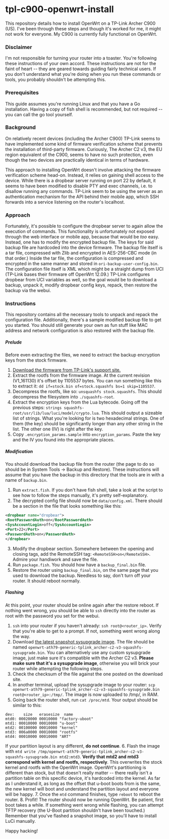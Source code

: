 tpl-c900-openwrt-install
========================

This repository details how to install OpenWrt on a TP-Link Archer C900 (US). I've been through these steps and though it's worked for me, it might not work for everyone. My C900 is currently fully functional on OpenWrt.

### Disclaimer
I'm not responsible for turning your router into a toaster. You're following these instructions of your own accord. These instructions are not for the faint of heart -- they are geared towards guiding fairly technical users. If you don't understand what you're doing when you run these commands or tools, you probably shouldn't be attempting this.

### Prerequisites
This guide assumes you're running Linux and that you have a Go installation. Having a copy of fish shell is recommended, but not required -- you can call the go tool yourself.

### Background
On relatively recent devices (including the Archer C900) TP-Link seems to have implemented some kind of firmware verification scheme that prevents the installation of third-party firmware. Curiously, The Archer C2 v3, the EU region equivalent of the C900, seems to have no such protection, even though the two devices are practically identical in terms of hardware.

This approach to installing OpenWrt doesn't involve attacking the firmware verification scheme head-on.  Instead, it relies on gaining shell access to the device. While there is a dropbear server running on port 22 by default, it seems to have been modified to disable PTY and exec channels, i.e. to disallow running any commands. TP-Link seem to be using the server as an authentication mechanism for the API behind their mobile app, which SSH forwards into a service listening on the router's localhost.

### Approach
Fortunately, it's possible to configure the dropbear server to again allow the execution of commands. This functionality is unfortunately not exposed through the web interface or mobile app, because that would be _too_ easy. Instead, one has to modify the encrypted backup file. The keys for said backup file are hardcoded into the device firmware. The backup file itself is a tar file, compressed with Zlib and encrypted in AES-256-CBC mode (in that order.) Inside the tar file, the configuration is compressed and encrypted in the same manner and stored in `ori-backup-user-config.bin`. The configuration file itself is XML which might be a straight dump from UCI (TP-Link bases their firmware off OpenWrt 12.09.) TP-Link configures dropbear from UCI variables as well, so the goal would be to download a backup, unpack it, modify dropbear config keys, repack, then restore the backup via the webui.

### Instructions
This repository contains all the necessary tools to unpack and repack the configuration file. Additionally, there's a sample modified backup file to get you started. You should still generate your own as fun stuff like MAC address and network configuration is also restored with the backup file.

##### Prelude
Before even extracting the files, we need to extract the backup encryption keys from the stock firmware.
1. [Download the firmware from TP-Link's support site.](https://static.tp-link.com/ArcherC900%28US%29_V1_161130.zip)
2. Extract the rootfs from the firmware image. At the current revision (V1_161130) it's offset by 1105537 bytes. You can run something like this to extract it:
`dd if=stock.bin of=stock.squashfs bs=1 skip=1105537`.
3. Decompress the rootfs, like so:
`unsquashfs stock.squashfs`.
This should decompress the filesystem into `./squashfs-root`.
4. Extract the encryption keys from the Lua bytecode. Going off the previous steps:
`strings squashfs-root/usr/lib/lua/luci/model/crypto.lua`. This should output a sizeable list of strings. What you're looking for is two hexadecimal strings. One of them (the key) should be significantly longer than any other string in the list. The other one (IV) is right after the key.
5. Copy `.encryption_params.sample` into `encryption_params`. Paste the key and the IV you found into the appropriate places.

##### Modification
You should download the backup file from the router (the page to do so should be in System Tools -> Backup and Restore). These instructions will assume that you have the backup in this directory that the tools are in with a name of `backup.bin`.
1. Run `extract.fish`. If you don't have fish shell, take a look at the script to see how to follow the steps manually, it's pretty self-explanatory.
2. The decrypted config file should now be `data/config.xml`. There should be a section in the file that looks something like this:
```xml
<dropbear name="dropbear">
<RootPasswordAuth>on</RootPasswordAuth>
<SysAccountLogin>off</SysAccountLogin>
<Port>22</Port>
<PasswordAuth>on</PasswordAuth>
</dropbear>
```
3. Modify the dropbear section. Somewhere between the opening and closing tags, add the RemoteSSH tag: `<RemoteSSH>on</RemoteSSH>`. Admire your handiwork and save the file.
4. Run `package.fish`. You should how have a `backup_final.bin` file.
5. Restore the router using `backup_final.bin`, on the same page that you used to download the backup. Needless to say, don't turn off your router. It should reboot normally.

##### Flashing
At this point, your router should be online again after the restore reboot. If nothing went wrong, you should be able to `ssh` directly into the router as root with the password you set for the webui.
1. `ssh` into your router if you haven't already:
`ssh root@<router_ip>`. Verify that you're able to get to a prompt. If not, something went wrong along the way.
2. Download [the latest snapshot sysupgrade image](https://downloads.openwrt.org/snapshots/targets/ath79/generic/). The file should be named `openwrt-ath79-generic-tplink_archer-c2-v3-squashfs-sysupgrade.bin`. You can alternatively use any custom sysupgrade image, just make sure it's compatible with the Archer C2 v3. **Please make sure that it's a sysupgrade image**, otherwise you will brick your router while attempting the following steps.
3. Check the checksum of the file against the one posted on the download site.
4. In another terminal, upload the sysupgrade image to your router: `scp openwrt-ath79-generic-tplink_archer-c2-v3-squashfs-sysupgrade.bin root@<router_ip>:/tmp/`. The image is now uploaded to /tmp/, in RAM.
5. Going back the router shell, run `cat /proc/mtd`. Your output should be similar to this:
```
dev:    size   erasesize  name
mtd0: 00020000 00010000 "factory-uboot"
mtd1: 00010000 00010000 "u-boot"
mtd2: 00100000 00010000 "kernel"
mtd3: 006a0000 00010000 "rootfs"
mtd4: 00010000 00010000 "ART"
```
If your partition layout is any different, **do not continue**.
6. Flash the image with `mtd write /tmp/openwrt-ath79-generic-tplink_archer-c2-v3-squashfs-sysupgrade.bin mtd2:mtd3`. **Verify that mtd2 and mtd3 correspond with kernel and rootfs, respectively**. This overwrites the stock kernel and rootfs with the OpenWrt image. OpenWrt's partitioning is different than stock, but that doesn't really matter -- there really isn't a partition table on this specific device, it's hardcoded into the kernel. As far as I understand it, as long as the offset that u-boot boots from is the same, the new kernel will boot and understand the partition layout and everyone will be happy.
7. Once the `mtd` command finishes, type `reboot` to reboot the router.
8. Profit! The router should now be running OpenWrt. Be patient, first boot takes a while. If something went wrong while flashing, you can attempt TFTP recovery (the U-Boot partition shouldn't have been touched.) Remember that you've flashed a snapshot image, so you'll have to install LuCi manually.

Happy hacking!
